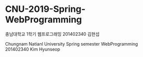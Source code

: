 # CNU-2019-Spring-WebProgramming

충남대학교 1학기 웹프로그래밍 
201402340 김현섭

Chungnam Natianl University Spring semester WebProgramming 
201402340 Kim Hyunseop
